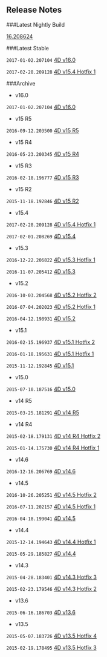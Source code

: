 Release Notes
-------------

###Latest Nightly Build

[16.208624](https://github.com/4D-JP/release-notes/blob/master/v16/16.1/README.md)

###Latest Stable

```2017-01-02.207104``` [4D v16.0](https://github.com/4D-JP/release-notes/blob/master/v16/16.0/README.md) 

```2017-02-28.209128``` [4D v15.4 Hotfix 1](https://github.com/4D-JP/release-notes/tree/master/v15/15.4/hf1/README.md)

###Archive

* v16.0
 
```2017-01-02.207104``` [4D v16.0](https://github.com/4D-JP/release-notes/blob/master/v16/16.0/README.md) 

* v15 R5

```2016-09-12.203500``` [4D v15 R5](https://github.com/4D-JP/release-notes/blob/master/v15/r5/README.md)

* v15 R4

```2016-05-23.200345``` [4D v15 R4](https://github.com/4D-JP/release-notes/blob/master/v15/r4/README.md)

* v15 R3

```2016-02-18.196777``` [4D v15 R3](https://github.com/4D-JP/release-notes/blob/master/v15/r3/README.md) 

* v15 R2

```2015-11-18.192846``` [4D v15 R2](https://github.com/4D-JP/release-notes/blob/master/v15/r2/README.md) 

* v15.4


```2017-02-28.209128``` [4D v15.4 Hotfix 1](https://github.com/4D-JP/release-notes/tree/master/v15/15.4/hf1/README.md)

```2017-02-01.208269``` [4D v15.4](https://github.com/4D-JP/release-notes/blob/master/v15/15.4/README.md)

* v15.3

```2016-12-22.206822``` [4D v15.3 Hotfix 1](https://github.com/4D-JP/release-notes/tree/master/v15/15.3/hf1/README.md)

```2016-11-07.205412``` [4D v15.3](https://github.com/4D-JP/release-notes/blob/master/v15/15.3/README.md)

* v15.2

```2016-10-03.204568``` [4D v15.2 Hotfix 2](https://github.com/4D-JP/release-notes/tree/master/v15/15.2/hf2/README.md)

```2016-07-04.202023``` [4D v15.2 Hotfix 1](https://github.com/4D-JP/release-notes/tree/master/v15/15.2/hf1/README.md)

```2016-04-12.198931``` [4D v15.2](https://github.com/4D-JP/release-notes/blob/master/v15/15.2/README.md)

* v15.1

```2016-02-15.196937``` [4D v15.1 Hotfix 2](https://github.com/4D-JP/release-notes/blob/master/v15/15.1/hf2/README.md)

```2016-01-18.195631``` [4D v15.1 Hotfix 1](https://github.com/4D-JP/release-notes/blob/master/v15/15.1/hf1/README.md)
 
```2015-11-12.192845``` [4D v15.1](https://github.com/4D-JP/release-notes/blob/master/v15/15.1/README.md)

* v15.0
 
```2015-07-10.187516``` [4D v15.0](https://github.com/4D-JP/release-notes/blob/master/v15/15.0/README.md) 

* v14 R5

```2015-03-25.181291``` [4D v14 R5](https://github.com/4D-JP/release-notes/blob/master/v14/r5/README.md) 

* v14 R4

```2015-02-18.179131``` [4D v14 R4 Hotfix 2](https://github.com/4D-JP/release-notes/blob/master/v14/r4/hf2/README.md) 

```2015-01-14.175730``` [4D v14 R4 Hotfix 1](https://github.com/4D-JP/release-notes/blob/master/v14/r4/hf1/README.md) 

* v14.6

```2016-12-16.206769``` [4D v14.6](https://github.com/4D-JP/release-notes/blob/master/v14/14.6/README.md) 

* v14.5

```2016-10-26.205251``` [4D v14.5 Hotfix 2](https://github.com/4D-JP/release-notes/blob/master/v14/14.5/hf2/README.md) 

```2016-07-11.202157``` [4D v14.5 Hotfix 1](https://github.com/4D-JP/release-notes/blob/master/v14/14.5/hf1/README.md) 

```2016-04-18.199041``` [4D v14.5](https://github.com/4D-JP/release-notes/blob/master/v14/14.5/README.md) 

* v14.4

```2015-12-14.194643``` [4D v14.4 Hotfix 1](https://github.com/4D-JP/release-notes/blob/master/v14/14.4/hf1/README.md) 
 
```2015-05-29.185827``` [4D v14.4](https://github.com/4D-JP/release-notes/blob/master/v14/14.4/README.md) 

* v14.3

```2015-04-28.183401``` [4D v14.3 Hotfix 3](https://github.com/4D-JP/release-notes/blob/master/v14/14.3/hf3/README.md) 

```2015-02-23.179546``` [4D v14.3 Hotfix 2](https://github.com/4D-JP/release-notes/blob/master/v14/14.3/hf2/README.md) 

* v13.6

```2015-06-16.186703``` [4D v13.6](https://github.com/4D-JP/release-notes/blob/master/v13/13.6/README.md) 

* v13.5

```2015-05-07.183726``` [4D v13.5 Hotfix 4](https://github.com/4D-JP/release-notes/blob/master/v13/13.5/hf4/README.md) 

```2015-02-19.178495``` [4D v13.5 Hotfix 3](https://github.com/4D-JP/release-notes/blob/master/v13/13.5/hf3/README.md) 
